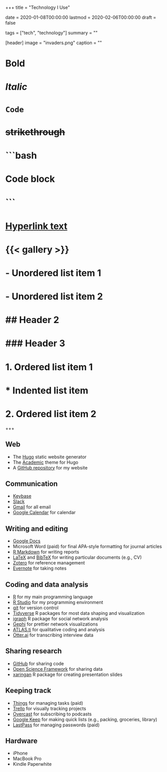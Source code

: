 +++
title = "Technology I Use"

date = 2020-01-08T00:00:00
lastmod = 2020-02-06T00:00:00
draft = false

tags = ["tech", "technology"]
summary = ""

[header]
image = "invaders.png"
caption = ""

# **Bold**
# *Italic*
# `Code`
# ~~strikethrough~~

# ```bash
# Code block
# ```
        
# [Hyperlink text](https://themes.gohugo.io/theme/academic/)
# {{< gallery >}}

# - Unordered list item 1
# - Unordered list item 2

# ## Header 2
# ### Header 3

# 1. Ordered list item 1
#    * Indented list item
# 2. Ordered list item 2

+++

## Web

* The [Hugo](https://gohugo.io/) static website generator
* The [Academic](https://themes.gohugo.io/academic/) theme for Hugo
* A [GitHub repository](https://github.com/bretsw/bretsw.github.io) for my website

## Communication

* [Keybase](https://keybase.io/)
* [Slack](http://slack.com/)
* [Gmail](mail.google.com/) for all email
* [Google Calendar](https://calendar.google.com/l) for calendar

## Writing and editing

* [Google Docs](https://docs.google.com/)
* Microsoft Word (paid) for final APA-style formatting for journal articles
* [R Markdown](https://rmarkdown.rstudio.com/) for writing reports
* [LaTeX](https://www.latex-project.org/) and [BibTeX](http://www.bibtex.org/) for writing particular documents (e.g., CV)
* [Zotero](https://www.zotero.org/) for reference management
* [Evernote](https://evernote.com/) for taking notes

## Coding and data analysis

* [R](https://www.r-project.org/) for my main programming language
* [R Studio](https://rstudio.com/) for my programming environment
* [git](https://git-scm.com/) for version control
* [Tidyverse](https://www.tidyverse.org/) R packages for most data shaping and visualization
* [igraph](https://igraph.org/) R package for social network analysis
* [Gephi](https://gephi.org/) for prettier network visualizations
* [ATLAS.ti](https://atlasti.com/) for qualitative coding and analysis
* [Otter.ai](https://otter.ai/) for transcribing interview data

## Sharing research

* [GitHub](https://github.com/) for sharing code
* [Open Science Framework](https://osf.io/) for sharing data
* [xaringan](https://github.com/yihui/xaringan/wiki) R package for creating presentation slides

## Keeping track

* [Things](https://culturedcode.com/things/) for managing tasks (paid)
* [Trello](https://trello.com/) for visually tracking projects
* [Overcast](https://overcast.fm/) for subscribing to podcasts
* [Google Keep](https://keep.google.com/) for making quick lists (e.g., packing, groceries, library)
* [LastPass](https://www.lastpass.com/) for managing passwords (paid)

## Hardware

* iPhone
* MacBook Pro
* Kindle Paperwhite